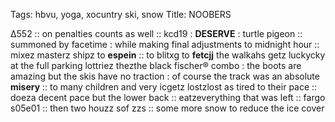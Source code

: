 Tags: hbvu, yoga, xocuntry ski, snow
Title: NOOBERS
  
Δ552 :: on penalties counts as well :: kcd19 : **DESERVE** : turtle pigeon :: summoned by facetime : while making final adjustments to midnight hour :: mixez masterz shipz to **espein** :: to blitxg to **fetcjj** the walkahs getz luckycky at the full parking lottriez thezthe black fischer® combo : the boots are amazing but the skis have no traction : of course the track was an absolute **misery** :: to many children and very icgetz lostzlost as tired to their pace :: doeza decent pace but the lower back :: eatzeverything that was left :: fargo s05e01 :: then two houzz sof zzs :: some more snow to reduce the ice cover  
